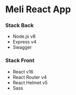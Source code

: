 # Meli React App

### Stack Back

* Node.js v8
* Express v4
* Swagger

### Stack Front

* React v16
* React Router v4
* React Helmet v5
* Sass
